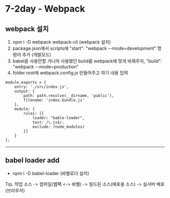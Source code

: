 # 7-2day - Webpack

## webpack 설치
1. npm i -D webpack webpack-cli (webpack 설치)
2. package.json에서 scripts에 "start": "webpack --mode=development" 명령어 추가 (개발모드)
3. babel을 사용안할 거니까 사용됐던 bulid를 webpack에 맞게 바꿔주자, "build": "webpack --mode=production”
4. folder root에 webpack.config.js 만들어주고 하기 내용 입력<br>
```
module.exports = {
    entry: './src/index.js',
    output: {
        path: path.resolve(__dirname, 'public'),
        filename: 'index.bundle.js'
    },
    module: {
        rules: [{
            loader: "bable-loader",
            test: /\.js$/,
            exclude: /node_modules/
        }]
    }
};
```
***
## babel loader add
- npm i -D babel-loader (바벨로더 설치)

Tip. 작업 소스 -> 컴파일(웹팩 <-> 바벨) -> 빌드된 소스(배포용 소스) -> 실서버 배포(브라우저)